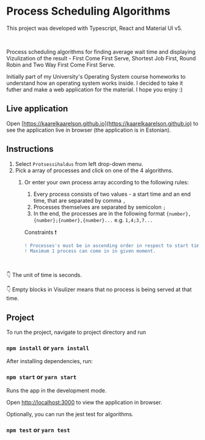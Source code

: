 # Process Scheduling Algorithms

This project was developed with Typescript, React and Material UI v5. 

<br/>

Process scheduling algorithms for finding average wait time and displaying Vizulization of the result - First Come First Serve, Shortest Job First, Round Robin and Two Way First Come First Serve. 

Initially part of my University's Operating System course homeworks to understand how an operating system works inside. I decided to take it futher and make a web application for the material. I hope you enjoy :)


## Live application

Open [https://kaarelkaarelson.github.io](https://kaarelkaarelson.github.io) to see the application live in browser (the application is in Estonian).

## Instructions

1. Select `Protsessihaldus` from left drop-down menu.
2. Pick a array of processes and click on one of the 4 algorithms.
    1. Or enter your own process array according to the following rules:
        1. Every process consists of two values - a start time and an end time, that are separated by comma `,`
        2. Processes themselves are separated by semicolon `;`
        3. In the end, the processes are in the following format `{number},{number};{number},{number}...` e.g. `1,4;3,7...`
        
        Constraints :exclamation: 
        ```diff
        ! Processes's must be in ascending order in respect to start times. 
        ! Maximum 1 process can come in in given moment.
        ```
        
 <br/>
 
 :point_down: The unit of time is seconds. 
 
 :point_down: Empty blocks in Visulizer means that no process is being served at that time.

## Project 

To run the project, navigate to project directory and run

### `npm install` or `yarn install`

After installing dependencies, run:

### `npm start` or `yarn start`

Runs the app in the development mode.

Open [http://localhost:3000](http://localhost:3000) to view the application in browser.

Optionally, you can run the jest test for algorithms.

### `npm test` or `yarn test`
